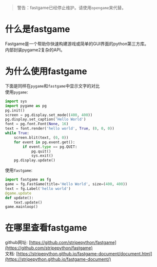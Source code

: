 > 警告：fastgame已经停止维护。请使用`opengame`来代替。

# 什么是fastgame
Fastgame是一个帮助你快速构建游戏或简单的GUI界面的python第三方库。  
内部封装pygame2复杂的API。

# 为什么使用fastgame
下面是同样在`pygame`和`fastgame`中显示文字的对比  
使用`pygame`:
```python
import sys
import pygame as pg
pg.init()
screen = pg.display.set_mode((400, 400))
pg.display.set_caption('Hello World')
font = pg.font.Font(None, 16)
text = font.render('hello world', True, (0, 0, 0))
while True:
    screen.blit(text, (0, 0))
    for event in pg.event.get():
        if event.type == pg.QUIT:
            pg.quit()
            sys.exit()
    pg.display.update()
```
使用`fastgame`:
```python
import fastgame as fg
game = fg.FastGame(title='Hello World', size=(400, 400))
text = fg.Label('hello world')
@game.update
def update():
    text.update()
game.mainloop()
```

# 在哪里查看fastgame
github网址: [https://github.com/stripepython/fastgame](https://github.com/stripepython/fastgame)  
文档: [https://stripepython.github.io/fastgame-document/document.html](https://stripepython.github.io/fastgame-document/)
